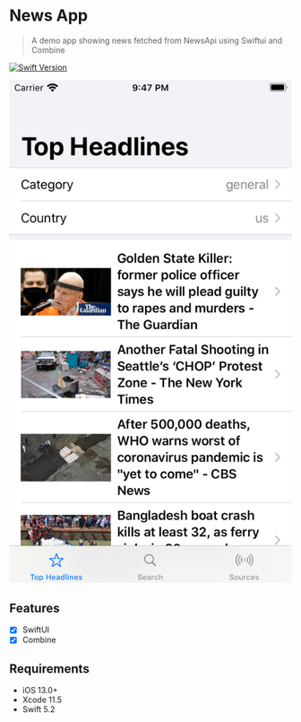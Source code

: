 # News App
> A demo app showing news fetched from NewsApi using Swiftui and Combine

[![Swift Version][swift-image]][swift-url]


![](screenshot.png)

## Features

- [x] SwiftUI
- [x] Combine

## Requirements

- iOS 13.0+
- Xcode 11.5
- Swift 5.2


[swift-image]:https://img.shields.io/badge/swift-5.2-orange.svg
[swift-url]: https://swift.org/
